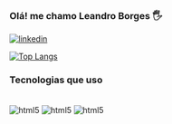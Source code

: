 ### Olá! me chamo Leandro Borges 🖐️

[![linkedin](https://img.shields.io/badge/LinkedIn-0077B5?style=for-the-badge&logo=linkedin&logoColor=white)](https://www.linkedin.com/in/leandroborgessilva/)

[![Top Langs](https://github-readme-stats.vercel.app/api/top-langs/?username=LeandroBorgesSilva&layout=compact)](https://github.com/LeandroBorgesSilva/github-readme-stats)

### Tecnologias que uso

<div style="display: inline_block"><br/>
  <img align="center" alt="html5" src="https://img.shields.io/badge/HTML5-E34F26?style=for-the-badge&logo=html5&logoColor=white"/>
  <img align="center" alt="html5" src="https://img.shields.io/badge/CSS3-1572B6?style=for-the-badge&logo=css3&logoColor=white"/>
  <img align="center" alt="html5" src="https://img.shields.io/badge/JavaScript-F7DF1E?style=for-the-badge&logo=javascript&logoColor=black"/>
  
  </div>
